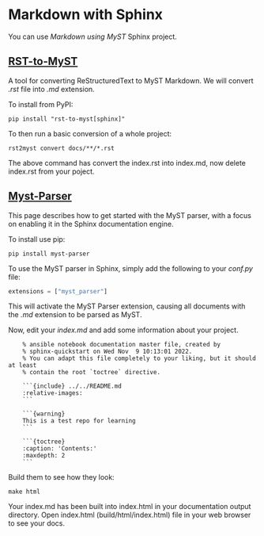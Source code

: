 # Markdown with Sphinx

You can use *Markdown using MyST* Sphinx project.

## [RST-to-MyST](https://rst-to-myst.readthedocs.io/en/latest/)

A tool for converting ReStructuredText to MyST Markdown. We will convert *.rst* file into *.md* extension.

To install from PyPI:

```console
pip install "rst-to-myst[sphinx]"
```

To then run a basic conversion of a whole project:

```console
rst2myst convert docs/**/*.rst
```

The above command has convert the index.rst into index.md, now delete index.rst from your poject.

## [Myst-Parser](https://myst-parser.readthedocs.io/en/latest/intro.html)

This page describes how to get started with the MyST parser, with a focus on enabling it in the Sphinx documentation engine.

To install use pip:

```console
pip install myst-parser
```

To use the MyST parser in Sphinx, simply add the following to your *conf.py* file:

```py
extensions = ["myst_parser"]
```

This will activate the MyST Parser extension, causing all documents with the *.md* extension to be parsed as MyST.

Now, edit your *index.md* and add some information about your project. 

```console
    % ansible notebook documentation master file, created by
    % sphinx-quickstart on Wed Nov  9 10:13:01 2022.
    % You can adapt this file completely to your liking, but it should at least
    % contain the root `toctree` directive.

    ```{include} ../../README.md
    :relative-images:
    ```

    ```{warning}
    This is a test repo for learning
    ```

    ```{toctree}
    :caption: 'Contents:'
    :maxdepth: 2
    ```
```

Build them to see how they look:

```console
make html
```

Your index.md has been built into index.html in your documentation output directory. Open index.html (build/html/index.html) file in your web browser to see your docs.
